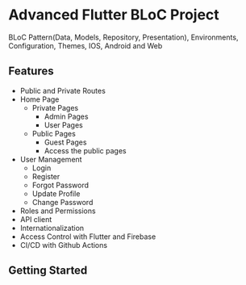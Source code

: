 # Advanced Flutter BLoC Project

BLoC Pattern(Data, Models, Repository, Presentation), Environments, Configuration, Themes, IOS, Android and Web

## Features
- Public and Private Routes
- Home Page
  - Private Pages
    - Admin Pages
    - User Pages
  - Public Pages
    - Guest Pages
    - Access the public pages
- User Management
  - Login
  - Register
  - Forgot Password
  - Update Profile
  - Change Password
- Roles and Permissions
- API client
- Internationalization
- Access Control with Flutter and Firebase
- CI/CD with Github Actions


## Getting Started


